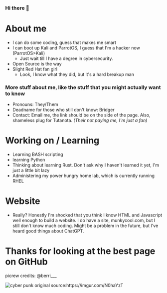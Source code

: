 ### Hi there 👋

<!--
**munkycool/munkycool** is a ✨ _special_ ✨ repository because its `README.md` (this file) appears on your GitHub profile.

Here are some ideas to get you started:

- 🔭 I’m currently working on ...
- 🌱 I’m currently learning ...
- 👯 I’m looking to collaborate on ...
- 🤔 I’m looking for help with ...
- 💬 Ask me about ...
- 📫 How to reach me: ...
- 😄 Pronouns: ...
- ⚡ Fun fact: ...
-->

# About me

- I can do some coding, guess that makes me smart
- I can boot up Kali and ParrotOS, I guess that I'm a hacker now (ParrotOS>Kali)
  - Just wait till I have a degree in cybersecurity. 
- Open Source is the way
- Slight Red Hat fan girl
    - Look, I know what they did, but it's a hard breakup man

### More stuff about me, like the stuff that you might actually want to know

- Pronouns: They/Them
- Deadname for those who still don't know: Bridger
- Contact: Email me, the link should be on the side of the page. Also, shameless plug for Tutanota. *(Their not paying me, I'm just a fan)*

# Working on / Learning 

- Learning BASH scripting
- learning Python
- Thinking about learning Rust. Don't ask why I haven't learned it yet, I'm just a little bit lazy
- Administering my power hungry home lab, which is currently running RHEL

# Website

- Really? Honestly I'm shocked that you think I know HTML and Javascript well enough to build a website. I do have a site, munkycool.com, but I still don't know much coding. Might be a problem in the future, but I've heard good things about ChatGPT.

# Thanks for looking at the best page on GitHub

picrew credits: @berri___

![cyber punk original source:https://imgur.com/N0haYzT ](https://github.com/munkycool/munkycool/blob/main/game.gif)
